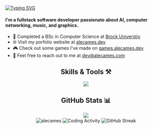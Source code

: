 <a href="https://git.io/typing-svg"><img src="https://readme-typing-svg.herokuapp.com?font=Fira+Code&duration=1000&pause=250&color=FFFFFF&multiline=true&repeat=false&random=false&width=700&height=80&lines=%24+echo+%22Welcome+to+my+GitHub%22;%24+cat+alecames%2FREADME.md;" alt="Typing SVG" /></a>

<h4>I'm a fullstack software developer passionate about AI, computer networking, music, and graphics. </h4>

- 🏫 Completed a BSc in Computer Science at [Brock Universtiy](https://brocku.ca)
- 🌐 Visit my porfolio website at [alecames.dev](https://alecames.dev)
- 🎮 Check out some games I've made on [games.alecames.dev](https://games.alecames.dev)
- 📧 Feel free to reach out to me at [dev@alecames.com](mailto:dev@alecames.com)
  
<h2 align="center">Skills & Tools ⚒️</h2>
<div align="center">
    <img src="https://skillicons.dev/icons?i=py,vscode,java,js,ts,c,cpp,html,css,svelte,react,firebase,nodejs,tauri,electron,vite,supabase,netlify,vercel,androidstudio,sqlite,postgres,bash,linux,ubuntu,nginx,docker,pytorch,visualstudio,figma,ai,ps,pr,ae,notion&perline=12" />
</div>

<h2 align="center">GitHub Stats 📊</h2>
<div align="center">
<div align="center"><img src="https://komarev.com/ghpvc/?username=alecames&style=flat-square&label=PROFILE+VIEWS&color=6a9955"/></div>
	
<img title="GitHub Stats" src="https://githubstats.alecames.com/api?username=alecames&show_icons=true&locale=en&theme=dark&hide_border=true&bg_color=00000000" alt="alecames" />

<!-- <img title="Top Coding Languages" src="https://githubstats.alecames.com/api/top-langs?username=alecames&show_icons=true&locale=en&layout=compact&theme=dark&hide_border=true&bg_color=00000000" /> -->
	
<img title="Coding Activity" src="https://github-readme-stats.vercel.app/api/wakatime?username=alecames&layout=compact&langs_count=8&custom_title=Weekly+Programming+Stats&theme=dark&hide_border=true&bg_color=00000000" />
	
<img title="GitHub Streak" src="https://streak-stats.demolab.com?user=alecames&theme=highcontrast&hide_border=true&background=DD272700" />

</div>
